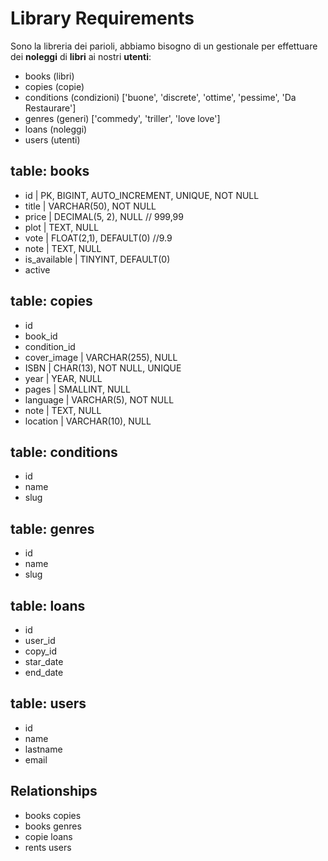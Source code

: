 # Library Requirements

Sono la libreria dei parioli, abbiamo bisogno di un gestionale per effettuare dei **noleggi** di **libri** ai nostri **utenti**:

- books (libri)
- copies (copie)
- conditions (condizioni) ['buone', 'discrete', 'ottime', 'pessime', 'Da Restaurare']
- genres (generi) ['commedy', 'triller', 'love love']
- loans (noleggi)
- users (utenti)

## table: books

- id | PK, BIGINT, AUTO_INCREMENT, UNIQUE, NOT NULL
- title | VARCHAR(50), NOT NULL
- price | DECIMAL(5, 2), NULL // 999,99
- plot | TEXT, NULL
- vote | FLOAT(2,1), DEFAULT(0) //9.9
- note | TEXT, NULL
- is_available | TINYINT, DEFAULT(0)
- active

## table: copies

- id
- book_id
- condition_id
- cover_image | VARCHAR(255), NULL
- ISBN | CHAR(13), NOT NULL, UNIQUE
- year | YEAR, NULL
- pages | SMALLINT, NULL
- language | VARCHAR(5), NOT NULL
- note | TEXT, NULL
- location | VARCHAR(10), NULL

## table: conditions

- id
- name
- slug

## table: genres

- id
- name
- slug

## table: loans

- id
- user_id
- copy_id
- star_date
- end_date

## table: users

- id
- name
- lastname
- email
  
## Relationships

- books <OneToOne> copies
- books <ManyToMany> genres
- copie <OneToMany> loans
- rents <OneToMany> users
